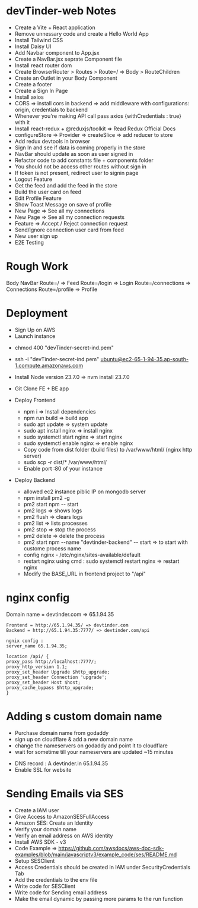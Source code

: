# devTinder-web Notes

- Create a Vite + React application
- Remove unnessary code and create a Hello World App
- Install Tailwind CSS
- Install Daisy UI
- Add Navbar component to App.jsx
- Create a NavBar.jsx seprate Component file
- Install react router dom
- Create BrowserRouter > Routes > Route=/ => Body > RouteChildren
- Create an Outlet in your Body Component
- Create a footer
- Create a Sign In Page
- Install axios
- CORS => install cors in backend => add middleware with configurations: origin, credentials to backend
- Whenever you're making API call pass axios {withCredentials : true} with it
- Install react-redux + @reduxjs/toolkit => Read Redux Official Docs
- configureStore => Provider => createSlice => add reducer to store
- Add redux devtools in browser
- Sign In and see if data is coming properly in the store
- NavBar should update as soon as user signed in
- Refactor code to add constants file + components folder
- You should not be access other routes without sign in
- If token is not present, redirect user to signin page
- Logout Feature
- Get the feed and add the feed in the store
- Build the user card on feed
- Edit Profile Feature
- Show Toast Message on save of profile
- New Page => See all my connections
- New Page => See all my connection requests
- Feature => Accept / Reject connection request
- Send/ignore connection user card from feed
- New user sign up
- E2E Testing

# Rough Work

Body
NavBar
Route=/ => Feed
Route=/login => Login
Route=/connections => Connections
Route=/profile => Profile

# Deployment

- Sign Up on AWS
- Launch instance
<!-- - chmod 400 "devTinder-secret.pem" : EUR -->
- chmod 400 "devTinder-secret-ind.pem"
<!-- - ssh -i "devTinder-secret.pem" ubuntu@ec2-16-170-250-183.eu-north-1.compute.amazonaws.com : EUR -->
- ssh -i "devTinder-secret-ind.pem" ubuntu@ec2-65-1-94-35.ap-south-1.compute.amazonaws.com
- Install Node version 23.7.0 => nvm install 23.7.0
- Git Clone FE + BE app
- Deploy Frontend
  - npm i => Install dependencies
  - npm run build => build app
  - sudo apt update => system update
  - sudo apt install nginx => install nginx
  - sudo systemctl start nginx => start nginx
  - sudo systemctl enable nginx => enable nginx
  - Copy code from dist folder (build files) to /var/www/html/ (nginx http server)
  - sudo scp -r dist/\* /var/www/html/
  - Enable port :80 of your instance
- Deploy Backend

  - allowed ec2 instance piblic IP on mongodb server
  - npm install pm2 -g
  - pm2 start npm -- start
  - pm2 logs => shows logs
  - pm2 flush <processName> => clears logs
  - pm2 list => lists processes
  - pm2 stop <processName> => stop the process
  - pm2 delete <processName> => delete the process
  - pm2 start npm --name "devtinder-backend" -- start => to start with custome process name
  - config nginx - /etc/nginx/sites-available/default
  - restart nginx using cmd : sudo systemctl restart nginx => restart nginx
  - Modify the BASE_URL in frontend project to "/api"

# nginx config

<!-- Domain name = devtinder.com => 16.170.250.183 : EUR -->

Domain name = devtinder.com => 65.1.94.35

    Frontend = http://65.1.94.35/ => devtinder.com
    Backend = http://65.1.94.35:7777/ => devtinder.com/api

    ngnix config :
    server_name 65.1.94.35;

    location /api/ {
    proxy_pass http://localhost:7777/;
    proxy_http_version 1.1;
    proxy_set_header Upgrade $http_upgrade;
    proxy_set_header Connection 'upgrade';
    proxy_set_header Host $host;
    proxy_cache_bypass $http_upgrade;
    }

# Adding s custom domain name

- Purchase domain name from godaddy
- sign up on cloudflare & add a new domain name
- change the nameservers on godaddy and point it to cloudflare
- wait for sometime till your nameservers are updated ~15 minutes
<!-- - DNS record : A devtinder.in 16.170.250.183 : EUR -->
- DNS record : A devtinder.in 65.1.94.35
- Enable SSL for website

# Sending Emails via SES

- Create a IAM user
- Give Access to AmazonSESFullAccess
- Amazon SES: Create an Identity
- Verify your domain name
- Verify an email address on AWS identity
- Install AWS SDK - v3
- Code Example => https://github.com/awsdocs/aws-doc-sdk-examples/blob/main/javascriptv3/example_code/ses/README.md
- Setup SESClient
- Access Credentials should be created in IAM under SecurityCredentials Tab
- Add the credentials to the env file
- Write code for SESClient
- Write code for Sending email address
- Make the email dynamic by passing more params to the run function
